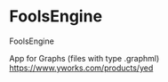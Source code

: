 # FoolsEngine
FoolsEngine

App for Graphs (files with type .graphml)
https://www.yworks.com/products/yed
